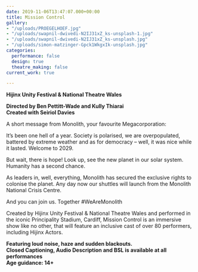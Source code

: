 ```yaml
---
date: 2019-11-06T13:47:07.000+00:00
title: Mission Control
gallery:
- "/uploads/PROEGELHOEF.jpg"
- "/uploads/swapnil-dwivedi-N2IJ31xZ_ks-unsplash-1.jpg"
- "/uploads/swapnil-dwivedi-N2IJ31xZ_ks-unsplash.jpg"
- "/uploads/simon-matzinger-Gpck1WkgxIk-unsplash.jpg"
categories:
  performance: false
  design: true
  theatre_making: false
current_work: true

---
```

**Hijinx Unity Festival & National Theatre Wales**

**Directed by Ben Pettitt-Wade and Kully Thiarai**  
**Created with Seiriol Davies**

A short message from Monolith, your favourite Megacorporation:

It’s been one hell of a year. Society is polarised, we are overpopulated, battered by extreme weather and as for democracy – well, it was nice while it lasted. Welcome to 2029.

But wait, there is hope! Look up, see the new planet in our solar system. Humanity has a second chance.

As leaders in, well, everything, Monolith has secured the exclusive rights to colonise the planet. Any day now our shuttles will launch from the Monolith National Crisis Centre.

And you can join us. Together #WeAreMonolith

Created by Hijinx Unity Festival & National Theatre Wales and performed in the iconic Principality Stadium, Cardiff, Mission Control is an immersive show like no other, that will feature an inclusive cast of over 80 performers, including Hijinx Actors.

**Featuring loud noise, haze and sudden blackouts.  
Closed Captioning, Audio Description and BSL is available at all performances  
Age guidance: 14+**